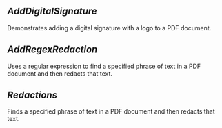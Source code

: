 ## ***AddDigitalSignature***
Demonstrates adding a digital signature with a logo to a PDF document.

## ***AddRegexRedaction***
Uses a regular expression to find a specified phrase of text in a PDF document and then redacts that text.

## ***Redactions***
Finds a specified phrase of text in a PDF document and then redacts that text.
